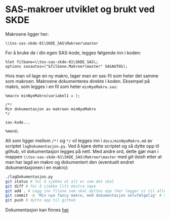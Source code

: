 # SAS-makroer utviklet og brukt ved SKDE

Makroene ligger her:
```
\\tos-sas-skde-01\SKDE_SAS\Makroer\master
```
For å bruke de i din egen SAS-kode, legges følgende inn i koden:
```
%let filbane=\\tos-sas-skde-01\SKDE_SAS\;
options sasautos=("&filbane.Makroer\master" SASAUTOS);
```

Hvis man vil lage en ny makro, lager man en sas-fil som heter det samme som makroen. Makroene dokumenteres direkte i koden. Eksempel på makro, som legges i en fil som heter `minNyeMakro.sas`:
```
%macro minNyeMakro(variabel1 = );

/*!
Min dokumentasjon av makroen minNyeMakro
*/

sas-kode...

%mend;
```

Alt som ligger mellom `/*!` og `*/` vil legges inn i `docs/minNyeMakro.md` av scriptet `lagDokumentasjon.py`. Ved å kjøre dette scriptet og så dytte opp til *github*, vil dokumentasjon legges på nett. Med andre ord, dette gjør man i mappen `\\tos-sas-skde-01\SKDE_SAS\Makroer\master` med *git-bash* etter at man har lagd en makro og dokumentert den (eventuelt endret dokumentasjonen i en makro):
```bash
./lagDokumentasjon.py
git status # for å sjekke at alt er som det skal
git diff # for å sjekke litt ekstra nøye
git add . # Legg inn filene som skal dyttes opp (her legger vi til alle med `.`)
git commit -m 'Min nye fancy makro, med dokumentasjon selvfølgelig' # Skriv en pen commit-beskjed
git push # dytte opp til github
```

Dokumentasjon kan finnes [her](http://skde-analyse.github.io/sas_macroer/)

